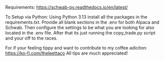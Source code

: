Requirements:
https://schwab-py.readthedocs.io/en/latest/

To Setup via Python:
Using Python 3.13 install all the packages in the requirements.txt.
Provide all blank sections in the .env for both Alpaca and Schwab.
Then configure the settings to be what you are looking for also located in the .env file.
After that its just running the copy_trade.py script and your off to the races.

For if your feeling tippy and want to contribute to my coffee adiciton:
https://ko-fi.com/theleettaco
All tips are much appreciated!
